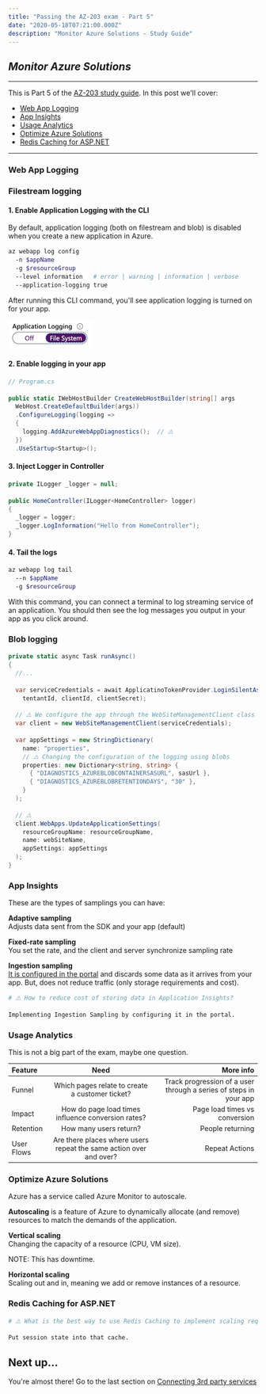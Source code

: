 ```yaml
---
title: "Passing the AZ-203 exam - Part 5"
date: "2020-05-18T07:21:00.000Z"
description: "Monitor Azure Solutions - Study Guide"
---
```

## *Monitor Azure Solutions*
---

 This is Part 5 of the [AZ-203 study guide](../passing-az-203-exam/). In this post we'll cover:

- [Web App Logging](#web-app-logging)
- [App Insights](#app-insights)
- [Usage Analytics](#usage-analytics)
- [Optimize Azure Solutions](#optimize-azure-solutions)
- [Redis Caching for ASP.NET](#redis-caching-for-aspnet)

---

### Web App Logging

### Filestream logging

#### 1. Enable Application Logging with the CLI
By default, application logging (both on filestream and blob) is disabled when you create a new application in Azure.

```bash
az webapp log config
  -n $appName
  -g $resourceGroup
  --level information   # error | warning | information | verbose
  --application-logging true
```

After running this CLI command, you'll see application logging is turned on for your app.

![Application Logging](./application-logging.png)

#### 2. Enable logging in your app

```c#
// Program.cs

public static IWebHostBuilder CreateWebHostBuilder(string[] args
  WebHost.CreateDefaultBuilder(args))
  .ConfigureLogging(logging =>
  {
    logging.AddAzureWebAppDiagnostics();  // ⚠️
  })
  .UseStartup<Startup>();
```

#### 3. Inject Logger in Controller
```c#
private ILogger _logger = null;

public HomeController(ILogger<HomeController> logger)
{
  _logger = logger;
  _logger.LogInformation("Hello from HomeController");
}
```

#### 4. Tail the logs

```bash
az webapp log tail
  --n $appName
  -g $resourceGroup
```

With this command, you can connect a terminal to log streaming service of an application. You should then see the log messages you output in your app as you click around.


### Blob logging

```c#
private static async Task runAsync() 
{
  //...

  var serviceCredentials = await ApplicatinoTokenProvider.LoginSilentAsync(
    tentantId, clientId, clientSecret);

  // ⚠️ We configure the app through the WebSiteManagementClient class
  var client = new WebSiteManagementClient(serviceCredentials);

  var appSettings = new StringDictionary(
    name: "properties",
    // ⚠️ Changing the configuration of the logging using blobs
    properties: new Dictionary<string, string> {
      { "DIAGNOSTICS_AZUREBLOBCONTAINERSASURL", sasUrl },
      { "DIAGNOSTICS_AZUREBLOBRETENTIONDAYS", "30" },
    }
  );

  // ⚠️ 
  client.WebApps.UpdateApplicationSettings(
    resourceGroupName: resourceGroupName,
    name: webSiteName,
    appSettings: appSettings
  );
}
```

### App Insights

These are the types of samplings you can have:

**Adaptive sampling** <br>
Adjusts data sent from the SDK and your app (default)

**Fixed-rate sampling** <br>
You set the rate, and the client and server synchronize sampling rate

**Ingestion sampling** <br>
<span style="text-decoration: underline">It is configured in the portal</span> and discards some data as it arrives from your app. But, does not reduce traffic (only storage requirements and cost).

```bash
# ⚠️ How to reduce cost of storing data in Application Insights?

Implementing Ingestion Sampling by configuring it in the portal.
```

### Usage Analytics

This is not a big part of the exam, maybe one question.

| Feature      |   Need     | More info |
| :------------- | :----------: | -----------: |
| Funnel |  Which pages relate to create a customer ticket? | Track progression of a user through a series of steps in your app |
| Impact   | How do page load times influence conversion rates? | Page load times vs conversion |
| Retention   | How many users return? | People returning |
| User Flows   | Are there places where users repeat the same action over and over? | Repeat Actions |

### Optimize Azure Solutions

Azure has a service called Azure Monitor to autoscale.

**Autoscaling** is a feature of Azure to dynamically allocate (and remove) resources to match the demands of the application.

**Vertical scaling** <br>
Changing the capacity of a resource (CPU, VM size). 

NOTE: This has downtime.

**Horizontal scaling** <br>
Scaling out and in, meaning we add or remove instances of a resource.

### Redis Caching for ASP.NET

```bash
# ⚠️ What is the best way to use Redis Caching to implement scaling requirements

Put session state into that cache.
```

## Next up...

You're almost there! Go to the last section on [Connecting 3rd party services](../passing-az-203-p6-connect-3rd-party-services)